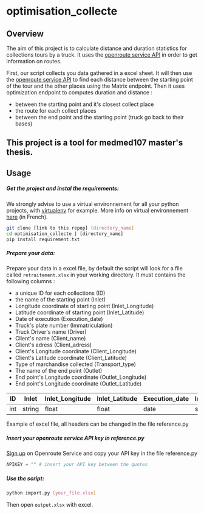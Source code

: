 # optimisation_collecte

## Overview
The aim of this project is to calculate distance and duration statistics for collections tours by a truck.
It uses the [openroute service API](https://openrouteservice.org/) in order to get information on routes.

First, our script collects you data gathered in a excel sheet. It will then use the [openroute service API](https://openrouteservice.org/) to find each distance between the starting point of the tour and the other places using the Matrix endpoint.
Then it uses optimization endpoint to computes duration and distance :
* between the starting point and it's closest collect place
* the route for each collect places
* between the end point and the starting point (truck go back to their bases) 

This project is a tool for medmed107 master's thesis.
---

## Usage

##### Get the project and instal the requirements:
We strongly advise to use a virtual environnement for all your python projects, with [virtualenv](https://pypi.org/project/virtualenv/) for example.
More info on virtual environnement [here](https://openclassrooms.com/fr/courses/4425111-perfectionnez-vous-en-python/4463278-travaillez-dans-un-environnement-virtuel) (in French).

```bash
git clone [link to this repop] [directory_name]
cd optimisation_collecte | [directory_name]
pip install requirement.txt
```
##### Prepare your data:

Prepare your data in a excel file, by default the script will look for a file called ```retraitement.xlsx``` in your working directory.
It must contains the following columns :
* a unique  ID for each collections (ID)
* the name of the starting point (Inlet)
* Longitude coordinate of starting point (Inlet_Longitude)
* Latitude coordinate of starting point (Inlet_Latitude)
* Date of execution (Execution_date)
* Truck's plate number (Immatriculation)
* Truck Driver's name (Driver)
* Client's name (Client_name)
* Client's adress (Client_adress)
* Client's Longitude coordinate (Client_Longitude)
* Client's Latitude coordinate (Client_Latitude)
* Type of marchandise collected (Transport_type)
* The name of the end point (Outlet)
* End point's Longitude coordinate (Outlet_Longitude)
* End point's Longitude coordinate (Outlet_Latitude)

| ID | Inlet | Inlet_Longitude | Inlet_Latitude | Execution_date | Immatriculation | Driver | Client_name | Client_adress | Client_Longitude | Client_Latitude | Transport_type | Outlet | Outlet_Longitude | Outlet_Latitude |
| -- | ----- | --------------- | -------------- | -------------- | --------------- | ------ | ----------- | ------------- | ---------------- | --------------- | -------------- | ------ | ---------------- | --------------- |
| int | string | float | float | date | string | string | string | string | float | float | string | string | float | float |

Example of excel file, all headers can be changed in the file reference.py

##### Insert your openroute service API key in reference.py
[Sign up](https://openrouteservice.org/dev/#/signup) on Openroute Service and copy your API key in the file reference.py
```python
APIKEY = "" # insert your API key between the quotes
```

##### Use the script:
```bash
python import.py [your_file.xlsx]
```
Then open ```output.xlsx``` with excel.
